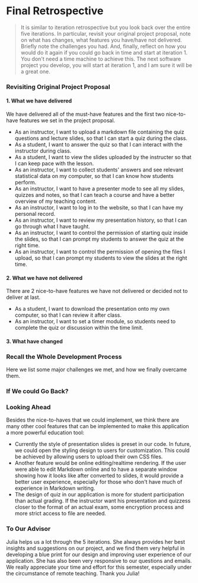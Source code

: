 # Final Retrospective
> It is similar to iteration retrospective but you look back over the entire five iterations. In particular, revisit your original project proposal, note on what has changes, what features you have/have not delivered. Briefly note the challenges you had. And, finally, reflect on how you would do it again if you could go back in time and start at iteration 1. You don't need a time machine to achieve this. The next software project you develop, you will start at iteration 1, and I am sure it will be a great one.

### Revisiting Original Project Proposal

#### 1. What we have delivered
We have delivered all of the must-have features and the first two nice-to-have features we set in the project proposal.
* As an instructor, I want to upload a markdown file containing the quiz questions and lecture slides, so that I can start a quiz during the class.
* As a student, I want to answer the quiz so that I can interact with the instructor during class.
* As a student, I want to view the slides uploaded by the instructer so that I can keep pace with the lesson.
* As an instructor, I want to collect students' answers and see relevant statistical data on my computer, so that I can know how students perform.
* As an instructor, I want to have a presenter mode to see all my slides, quizzes and notes, so that I can teach a course and have a better overview of my teaching content.
* As an instructor, I want to log in to the website, so that I can have my personal record.
* As an instructor, I want to review my presentation history, so that I can go through what I have taught.
* As an instructor, I want to control the permission of starting quiz inside the slides, so that I can prompt my students to answer the quiz at the right time.
* As an instructor, I want to control the permission of opening the files I upload, so that I can prompt my students to view the slides at the right time.

#### 2. What we have not delivered
There are 2 nice-to-have features we have not delivered or decided not to deliver at last.
* As a student, I want to download the presentation onto my own computer, so that I can review it after class.
* As an instructor, I want to set a timer module, so students need to complete the quiz or discussion within the time limit. 

#### 3. What have changed

### Recall the Whole Development Process 

Here we list some major challenges we met, and how we finally overcame them.

### If We could Go Back?

### Looking Ahead
Besides the nice-to-haves that we could implement, we think there are many other cool features that can be implemented to make this application a more powerful education tool:
* Currently the style of presentation slides is preset in our code. In future, we could open the styling design to users for customization. This could be achieved by allowing users to upload their own CSS files.
* Another feature would be online editing/realtime rendering. If the user were able to edit Markdown online and to have a separate window showing how it looks like after converted to slides, it would provide a better user experience, especially for those who don't have much of experience in Markdown writing.
* The design of quiz in our application is more for student participation than actual grading. If the instructor want his presentation and quizzess closer to the format of an actual exam, some encryption process and more strict access to file are needed.

### To Our Advisor
Julia helps us a lot through the 5 iterations. She always provides her best insights and suggestions on our project, and we
find them very helpful in developing a blue print for our design and improving user experience of our application. She has also been very responsive to our questions and emails. We really appreciate your time and effort for this semester, especially under the circumstance of remote teaching. Thank you Julia!

